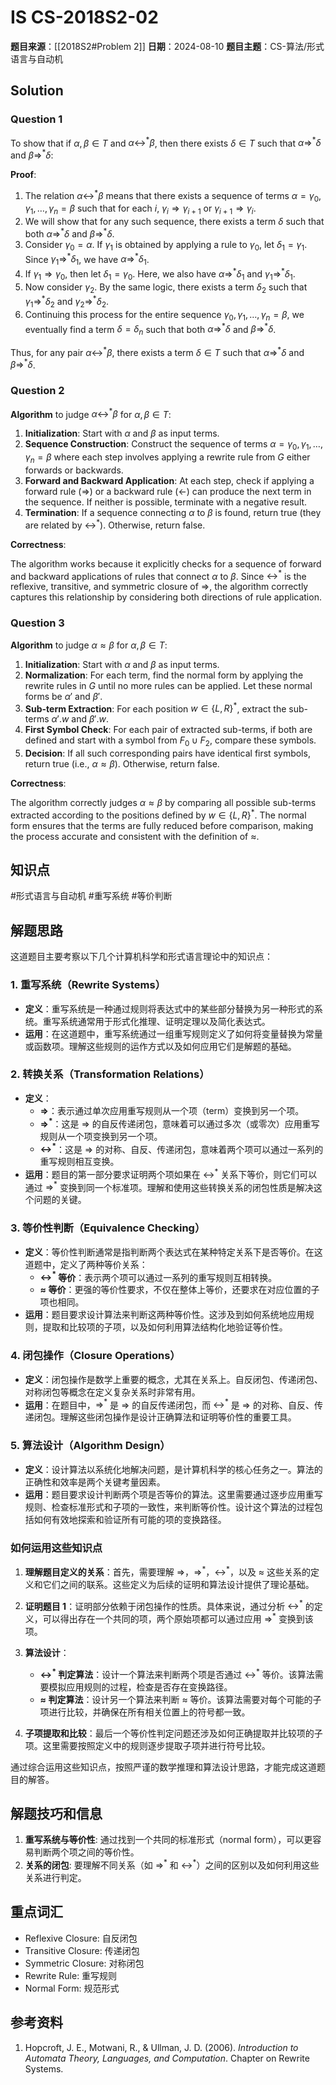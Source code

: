 # IS CS-2018S2-02

**题目来源**：[[2018S2#Problem 2]]
**日期**：2024-08-10
**题目主题**：CS-算法/形式语言与自动机

## Solution

### Question 1

To show that if $\alpha, \beta \in T$ and $\alpha \leftrightarrow^* \beta$, then there exists $\delta \in T$ such that $\alpha \Rightarrow^* \delta$ and $\beta \Rightarrow^* \delta$:

**Proof**:

1. The relation $\alpha \leftrightarrow^* \beta$ means that there exists a sequence of terms $\alpha = \gamma_0, \gamma_1, \dots, \gamma_n = \beta$ such that for each $i$, $\gamma_i \Rightarrow \gamma_{i+1}$ or $\gamma_{i+1} \Rightarrow \gamma_i$.
2. We will show that for any such sequence, there exists a term $\delta$ such that both $\alpha \Rightarrow^* \delta$ and $\beta \Rightarrow^* \delta$.
3. Consider $\gamma_0 = \alpha$. If $\gamma_1$ is obtained by applying a rule to $\gamma_0$, let $\delta_1 = \gamma_1$. Since $\gamma_1 \Rightarrow^* \delta_1$, we have $\alpha \Rightarrow^* \delta_1$.
4. If $\gamma_1 \Rightarrow \gamma_0$, then let $\delta_1 = \gamma_0$. Here, we also have $\alpha \Rightarrow^* \delta_1$ and $\gamma_1 \Rightarrow^* \delta_1$.
5. Now consider $\gamma_2$. By the same logic, there exists a term $\delta_2$ such that $\gamma_1 \Rightarrow^* \delta_2$ and $\gamma_2 \Rightarrow^* \delta_2$.
6. Continuing this process for the entire sequence $\gamma_0, \gamma_1, \dots, \gamma_n = \beta$, we eventually find a term $\delta = \delta_n$ such that both $\alpha \Rightarrow^* \delta$ and $\beta \Rightarrow^* \delta$.

Thus, for any pair $\alpha \leftrightarrow^* \beta$, there exists a term $\delta \in T$ such that $\alpha \Rightarrow^* \delta$ and $\beta \Rightarrow^* \delta$.

### Question 2

**Algorithm** to judge $\alpha \leftrightarrow^* \beta$ for $\alpha, \beta \in T$:

1. **Initialization**: Start with $\alpha$ and $\beta$ as input terms.
2. **Sequence Construction**: Construct the sequence of terms $\alpha = \gamma_0, \gamma_1, \dots, \gamma_n = \beta$ where each step involves applying a rewrite rule from $G$ either forwards or backwards.
3. **Forward and Backward Application**: At each step, check if applying a forward rule ($\Rightarrow$) or a backward rule ($\leftarrow$) can produce the next term in the sequence. If neither is possible, terminate with a negative result.
4. **Termination**: If a sequence connecting $\alpha$ to $\beta$ is found, return true (they are related by $\leftrightarrow^*$). Otherwise, return false.

**Correctness**:

The algorithm works because it explicitly checks for a sequence of forward and backward applications of rules that connect $\alpha$ to $\beta$. Since $\leftrightarrow^*$ is the reflexive, transitive, and symmetric closure of $\Rightarrow$, the algorithm correctly captures this relationship by considering both directions of rule application.

### Question 3

**Algorithm** to judge $\alpha \approx \beta$ for $\alpha, \beta \in T$:

1. **Initialization**: Start with $\alpha$ and $\beta$ as input terms.
2. **Normalization**: For each term, find the normal form by applying the rewrite rules in $G$ until no more rules can be applied. Let these normal forms be $\alpha'$ and $\beta'$.
3. **Sub-term Extraction**: For each position $w \in \{L, R\}^*$, extract the sub-terms $\alpha'.w$ and $\beta'.w$.
4. **First Symbol Check**: For each pair of extracted sub-terms, if both are defined and start with a symbol from $F_0 \cup F_2$, compare these symbols.
5. **Decision**: If all such corresponding pairs have identical first symbols, return true (i.e., $\alpha \approx \beta$). Otherwise, return false.

**Correctness**:

The algorithm correctly judges $\alpha \approx \beta$ by comparing all possible sub-terms extracted according to the positions defined by $w \in \{L, R\}^*$. The normal form ensures that the terms are fully reduced before comparison, making the process accurate and consistent with the definition of $\approx$.

## 知识点

#形式语言与自动机 #重写系统 #等价判断

## 解题思路

这道题目主要考察以下几个计算机科学和形式语言理论中的知识点：

### 1. 重写系统（Rewrite Systems）

   - **定义**：重写系统是一种通过规则将表达式中的某些部分替换为另一种形式的系统。重写系统通常用于形式化推理、证明定理以及简化表达式。
   - **运用**：在这道题中，重写系统通过一组重写规则定义了如何将变量替换为常量或函数项。理解这些规则的运作方式以及如何应用它们是解题的基础。

### 2. 转换关系（Transformation Relations）

   - **定义**：
     - **$\Rightarrow$**：表示通过单次应用重写规则从一个项（term）变换到另一个项。
     - **$\Rightarrow^*$**：这是 $\Rightarrow$ 的自反传递闭包，意味着可以通过多次（或零次）应用重写规则从一个项变换到另一个项。
     - **$\leftrightarrow^*$**：这是 $\Rightarrow$ 的对称、自反、传递闭包，意味着两个项可以通过一系列的重写规则相互变换。
   - **运用**：题目的第一部分要求证明两个项如果在 $\leftrightarrow^*$ 关系下等价，则它们可以通过 $\Rightarrow^*$ 变换到同一个标准项。理解和使用这些转换关系的闭包性质是解决这个问题的关键。

### 3. 等价性判断（Equivalence Checking）

   - **定义**：等价性判断通常是指判断两个表达式在某种特定关系下是否等价。在这道题中，定义了两种等价关系：
     - **$\leftrightarrow^*$ 等价**：表示两个项可以通过一系列的重写规则互相转换。
     - **$\approx$ 等价**：更强的等价性要求，不仅在整体上等价，还要求在对应位置的子项也相同。
   - **运用**：题目要求设计算法来判断这两种等价性。这涉及到如何系统地应用规则，提取和比较项的子项，以及如何利用算法结构化地验证等价性。

### 4. 闭包操作（Closure Operations）

   - **定义**：闭包操作是数学上重要的概念，尤其在关系上。自反闭包、传递闭包、对称闭包等概念在定义复杂关系时非常有用。
   - **运用**：在题目中，$\Rightarrow^*$ 是 $\Rightarrow$ 的自反传递闭包，而 $\leftrightarrow^*$ 是 $\Rightarrow$ 的对称、自反、传递闭包。理解这些闭包操作是设计正确算法和证明等价性的重要工具。

### 5. 算法设计（Algorithm Design）

   - **定义**：设计算法以系统化地解决问题，是计算机科学的核心任务之一。算法的正确性和效率是两个关键考量因素。
   - **运用**：题目要求设计判断两个项是否等价的算法。这里需要通过逐步应用重写规则、检查标准形式和子项的一致性，来判断等价性。设计这个算法的过程包括如何有效地探索和验证所有可能的项的变换路径。

### 如何运用这些知识点

1. **理解题目定义的关系**：首先，需要理解 $\Rightarrow$，$\Rightarrow^*$，$\leftrightarrow^*$，以及 $\approx$ 这些关系的定义和它们之间的联系。这些定义为后续的证明和算法设计提供了理论基础。

2. **证明题目 1**：证明部分依赖于闭包操作的性质。具体来说，通过分析 $\leftrightarrow^*$ 的定义，可以得出存在一个共同的项，两个原始项都可以通过应用 $\Rightarrow^*$ 变换到该项。

3. **算法设计**：
   - **$\leftrightarrow^*$ 判定算法**：设计一个算法来判断两个项是否通过 $\leftrightarrow^*$ 等价。该算法需要模拟应用规则的过程，检查是否存在变换路径。
   - **$\approx$ 判定算法**：设计另一个算法来判断 $\approx$ 等价。该算法需要对每个可能的子项进行比较，并确保在所有相关位置上的符号都一致。

4. **子项提取和比较**：最后一个等价性判定问题还涉及如何正确提取并比较项的子项。这里需要按照定义中的规则逐步提取子项并进行符号比较。

通过综合运用这些知识点，按照严谨的数学推理和算法设计思路，才能完成这道题目的解答。

## 解题技巧和信息

1. **重写系统与等价性**: 通过找到一个共同的标准形式（normal form），可以更容易判断两个项之间的等价性。
2. **关系的闭包**: 要理解不同关系（如 $\Rightarrow^*$ 和 $\leftrightarrow^*$）之间的区别以及如何利用这些关系进行判定。

## 重点词汇

- Reflexive Closure: 自反闭包
- Transitive Closure: 传递闭包
- Symmetric Closure: 对称闭包
- Rewrite Rule: 重写规则
- Normal Form: 规范形式

## 参考资料

1. Hopcroft, J. E., Motwani, R., & Ullman, J. D. (2006). *Introduction to Automata Theory, Languages, and Computation*. Chapter on Rewrite Systems.
